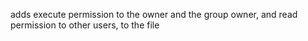 adds execute permission to the owner and the group owner, and read permission to other users, to the file
